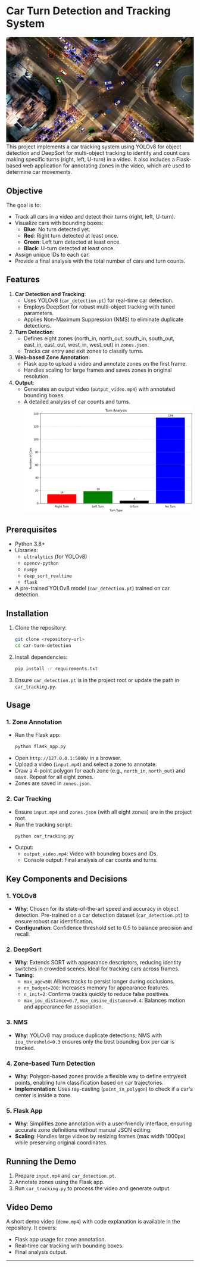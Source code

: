 # Car Turn Detection and Tracking System
![Alt text](sample.png)
This project implements a car tracking system using YOLOv8 for object detection and DeepSort for multi-object tracking to identify and count cars making specific turns (right, left, U-turn) in a video. It also includes a Flask-based web application for annotating zones in the video, which are used to determine car movements.

## Objective
The goal is to:
- Track all cars in a video and detect their turns (right, left, U-turn).
- Visualize cars with bounding boxes:
  - **Blue**: No turn detected yet.
  - **Red**: Right turn detected at least once.
  - **Green**: Left turn detected at least once.
  - **Black**: U-turn detected at least once.
- Assign unique IDs to each car.
- Provide a final analysis with the total number of cars and turn counts.

## Features
1. **Car Detection and Tracking**:
   - Uses YOLOv8 (`car_detection.pt`) for real-time car detection.
   - Employs DeepSort for robust multi-object tracking with tuned parameters.
   - Applies Non-Maximum Suppression (NMS) to eliminate duplicate detections.
2. **Turn Detection**:
   - Defines eight zones (north_in, north_out, south_in, south_out, east_in, east_out, west_in, west_out) in `zones.json`.
   - Tracks car entry and exit zones to classify turns.
3. **Web-based Zone Annotation**:
   - Flask app to upload a video and annotate zones on the first frame.
   - Handles scaling for large frames and saves zones in original resolution.
4. **Output**:
   - Generates an output video (`output_video.mp4`) with annotated bounding boxes.
   - A detailed analysis of car counts and turns.
  ![Alt text](analysis.png)


## Prerequisites
- Python 3.8+
- Libraries:
  - `ultralytics` (for YOLOv8)
  - `opencv-python`
  - `numpy`
  - `deep_sort_realtime`
  - `flask`
- A pre-trained YOLOv8 model (`car_detection.pt`) trained on car detection.

## Installation
1. Clone the repository:
   ```bash
   git clone <repository-url>
   cd car-turn-detection
   ```
2. Install dependencies:
   ```bash
   pip install -r requirements.txt
   ```
3. Ensure `car_detection.pt` is in the project root or update the path in `car_tracking.py`.

## Usage
### 1. Zone Annotation
- Run the Flask app:
  ```bash
  python flask_app.py
  ```
- Open `http://127.0.0.1:5000/` in a browser.
- Upload a video (`input.mp4`) and select a zone to annotate.
- Draw a 4-point polygon for each zone (e.g., `north_in`, `north_out`) and save. Repeat for all eight zones.
- Zones are saved in `zones.json`.

### 2. Car Tracking
- Ensure `input.mp4` and `zones.json` (with all eight zones) are in the project root.
- Run the tracking script:
  ```bash
  python car_tracking.py
  ```
- Output:
  - `output_video.mp4`: Video with bounding boxes and IDs.
  - Console output: Final analysis of car counts and turns.


## Key Components and Decisions
### 1. YOLOv8
- **Why**: Chosen for its state-of-the-art speed and accuracy in object detection. Pre-trained on a car detection dataset (`car_detection.pt`) to ensure robust car identification.
- **Configuration**: Confidence threshold set to 0.5 to balance precision and recall.

### 2. DeepSort
- **Why**: Extends SORT with appearance descriptors, reducing identity switches in crowded scenes. Ideal for tracking cars across frames.
- **Tuning**: 
  - `max_age=50`: Allows tracks to persist longer during occlusions.
  - `nn_budget=200`: Increases memory for appearance features.
  - `n_init=2`: Confirms tracks quickly to reduce false positives.
  - `max_iou_distance=0.7`, `max_cosine_distance=0.4`: Balances motion and appearance for association.

### 3. NMS
- **Why**: YOLOv8 may produce duplicate detections; NMS with `iou_threshold=0.3` ensures only the best bounding box per car is tracked.

### 4. Zone-based Turn Detection
- **Why**: Polygon-based zones provide a flexible way to define entry/exit points, enabling turn classification based on car trajectories.
- **Implementation**: Uses ray-casting (`point_in_polygon`) to check if a car's center is inside a zone.

### 5. Flask App
- **Why**: Simplifies zone annotation with a user-friendly interface, ensuring accurate zone definitions without manual JSON editing.
- **Scaling**: Handles large videos by resizing frames (max width 1000px) while preserving original coordinates.

## Running the Demo
1. Prepare `input.mp4` and `car_detection.pt`.
2. Annotate zones using the Flask app.
3. Run `car_tracking.py` to process the video and generate output.

## Video Demo
A short demo video (`demo.mp4`) with code explanation is available in the repository. It covers:
- Flask app usage for zone annotation.
- Real-time car tracking with bounding boxes.
- Final analysis output.
---